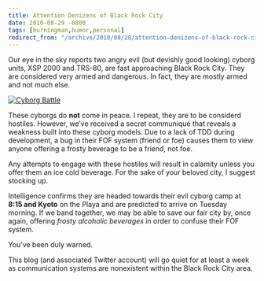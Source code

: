 ```yaml
---
title: Attention Denizens of Black Rock City
date: 2010-08-29 -0800
tags: [burningman,humor,personal]
redirect_from: "/archive/2010/08/28/attention-denizens-of-black-rock-city.aspx/"
---
```


Our eye in the sky reports two angry evil (but devishly good looking)
cyborg units, XSP 2000 and TRS-80, are fast approaching Black Rock City.
They are considered very armed and dangerous. In fact, they are mostly
armed and not much else.

[![Cyborg
Battle](https://haacked.com/images/haacked_com/WindowsLiveWriter/AttentionDenizensofBlackRockCity_FF91/IMGP4360_thumb_1.jpg "Cyborg Battle")](https://haacked.com/images/haacked_com/WindowsLiveWriter/AttentionDenizensofBlackRockCity_FF91/IMGP4360_1.jpg)

These cyborgs do **not** come in peace. I repeat, they are to be
considerd hostiles. However, we’ve received a secret communiqué that
reveals a weakness built into these cyborg models. Due to a lack of TDD
during development, a bug in their FOF system (friend or foe) causes
them to view anyone offering a frosty beverage to be a friend, not foe.

Any attempts to engage with these hostiles will result in calamity
unless you offer them an ice cold beverage. For the sake of your beloved
city, I suggest stocking up.

Intelligence confirms they are headed towards their evil cyborg camp at
**8:15 and Kyoto** on the Playa and are predicted to arrive on Tuesday
morning. If we band together, we may be able to save our fair city by,
once again, offering *frosty alcoholic beverages* in order to confuse
their FOF system.

You’ve been duly warned.

This blog (and associated Twitter account) will go quiet for at least a
week as communication systems are nonexistent within the Black Rock City
area.

